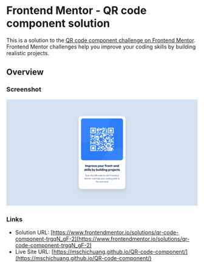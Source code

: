 # Frontend Mentor - QR code component solution

This is a solution to the [QR code component challenge on Frontend Mentor](https://www.frontendmentor.io/challenges/qr-code-component-iux_sIO_H). Frontend Mentor challenges help you improve your coding skills by building realistic projects.

## Overview

### Screenshot

![](./screenshot.png)

### Links

- Solution URL: [https://www.frontendmentor.io/solutions/qr-code-component-trgqN_gF-2](https://www.frontendmentor.io/solutions/qr-code-component-trgqN_gF-2)
- Live Site URL: [https://mschichuang.github.io/QR-code-component/](https://mschichuang.github.io/QR-code-component/)
